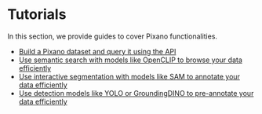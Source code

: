 # Tutorials

In this section, we provide guides to cover Pixano functionalities.

- [Build a Pixano dataset and query it using the API](./dataset.md)
- [Use semantic search with models like OpenCLIP to browse your data efficiently](./semantic_search.md)
- [Use interactive segmentation with models like SAM to annotate your data efficiently](./interactive_segmentation.md)
- [Use detection models like YOLO or GroundingDINO to pre-annotate your data efficiently](./pre_annotate.md)
